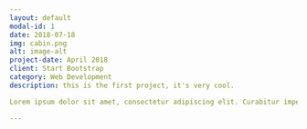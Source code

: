 ```yaml
---
layout: default
modal-id: 1
date: 2018-07-18
img: cabin.png
alt: image-alt
project-date: April 2018
client: Start Bootstrap
category: Web Development
description: this is the first project, it's very cool.

Lorem ipsum dolor sit amet, consectetur adipiscing elit. Curabitur imperdiet quam in dui aliquam, sed aliquet ex tincidunt. Duis eu fermentum diam. Proin sed lectus est. Sed ut erat et urna condimentum placerat vel ac nulla. Phasellus sit amet feugiat metus, eget lobortis mauris. Donec vel felis sed ligula dignissim accumsan at a velit. Orci varius natoque penatibus et magnis dis parturient montes, nascetur ridiculus mus. Duis volutpat tellus a consectetur interdum. Sed posuere ante erat, ac pretium nunc rhoncus in. Nam molestie tempor arcu sit amet volutpat. Duis aliquam leo nec ultrices varius. Donec eu libero at mi egestas hendrerit. Morbi pretium tellus et vestibulum rhoncus. Vivamus quis elit vitae sapien aliquam semper. Duis varius non orci nec dapibus. Nunc aliquet ornare diam, eleifend interdum nisl interdum sit amet.

---
```

